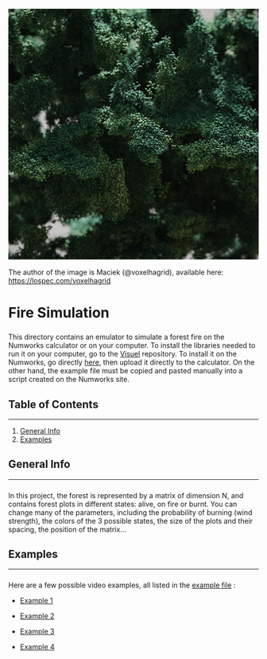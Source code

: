 <p align="center" width="100%">
<img src=".\pictures\fire.png" alt="fire">
</p>

The author of the image is Maciek (@voxelhagrid), available here: https://lospec.com/voxelhagrid

# Fire Simulation

###

This directory contains an emulator to simulate a forest fire on the Numworks calculator or on your computer. To install the libraries needed to run it on your computer, go to the [Visuel](https://github.com/Archange-py/Visuel) repository. To install it on the Numworks, go directly [here](https://my.numworks.com/python/archange/fire_simulator), then upload it directly to the calculator. On the other hand, the example file must be copied and pasted manually into a script created on the Numworks site.

## Table of Contents
***
1. [General Info](#general-info)
2. [Examples](#examples)

## General Info
***
###

In this project, the forest is represented by a matrix of dimension N, and contains forest plots in different states: alive, on fire or burnt. You can change many of the parameters, including the probability of burning (wind strength), the colors of the 3 possible states, the size of the plots and their spacing, the position of the matrix...

## Examples
***
###

Here are a few possible video examples, all listed in the [example file](example_simulation.py) :

+ [Example 1](./movies/example_fire_1.mp4)

+ [Example 2](./movies/example_fire_2.mp4)

+ [Example 3](./movies/example_fire_3.mp4)

+ [Example 4](./movies/example_fire_4.mp4)
